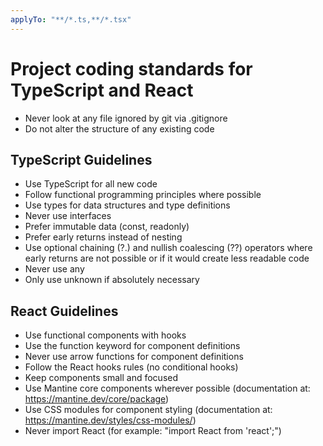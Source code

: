 ```yaml
---
applyTo: "**/*.ts,**/*.tsx"
---
```

# Project coding standards for TypeScript and React

- Never look at any file ignored by git via .gitignore
- Do not alter the structure of any existing code

## TypeScript Guidelines
- Use TypeScript for all new code
- Follow functional programming principles where possible
- Use types for data structures and type definitions
- Never use interfaces
- Prefer immutable data (const, readonly)
- Prefer early returns instead of nesting
- Use optional chaining (?.) and nullish coalescing (??) operators where early returns are not possible or if it would create less readable code
- Never use any
- Only use unknown if absolutely necessary

## React Guidelines
- Use functional components with hooks
- Use the function keyword for component definitions
- Never use arrow functions for component definitions
- Follow the React hooks rules (no conditional hooks)
- Keep components small and focused
- Use Mantine core components wherever possible (documentation at: https://mantine.dev/core/package)
- Use CSS modules for component styling (documentation at: https://mantine.dev/styles/css-modules/)
- Never import React (for example: "import React from 'react';")